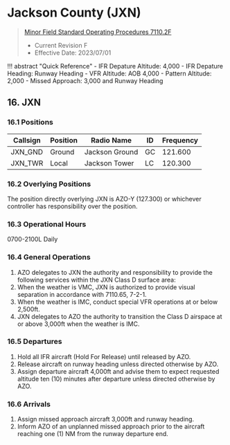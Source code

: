 # Jackson County (JXN)
> [Minor Field Standard Operating Procedures 7110.2F](../../authority-sections/7110.2F-authority.md)
> - Current Revision F
> - Effective Date: 2023/07/01

!!! abstract "Quick Reference"
    - IFR Depature Altitude: 4,000
    - IFR Depature Heading: Runway Heading
    - VFR Altitude: AOB 4,000
    - Pattern Altitude: 2,000
    - Missed Approach: 3,000 and Runway Heading

## 16. JXN

### 16.1 Positions
| Callsign | Position | Radio Name | ID | Frequency |
| -- | -- | -- | -- | -- |
| JXN_GND | Ground | Jackson Ground | GC | 121.600 |
| JXN_TWR | Local | Jackson Tower | LC | 120.300 |

### 16.2 Overlying Positions
The position directly overlying JXN is AZO-Y (127.300) or whichever controller has responsibility over the position.


### 16.3 Operational Hours
0700-2100L Daily

### 16.4 General Operations
1. AZO delegates to JXN the authority and responsibility to provide the following services within the JXN Class D surface area:
2. When the weather is VMC, JXN is authorized to provide visual separation in accordance with 7110.65, 7-2-1.
3. When the weather is IMC, conduct special VFR operations at or below 2,500ft.
4. JXN delegates to AZO the authority to transition the Class D airspace at or above 3,000ft when the weather is IMC.


### 16.5 Departures
1. Hold all IFR aircraft (Hold For Release) until released by AZO.
2. Release aircraft on runway heading unless directed otherwise by AZO.
3. Assign departure aircraft 4,000ft and advise them to expect requested altitude ten (10) minutes after departure unless directed otherwise by AZO.


### 16.6 Arrivals
1. Assign missed approach aircraft 3,000ft and runway heading.
2. Inform AZO of an unplanned missed approach prior to the aircraft reaching one (1) NM from the runway departure end.

